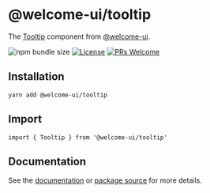 # @welcome-ui/tooltip

The [Tooltip](https://welcome-ui.com/components/tooltip) component from [@welcome-ui](https://welcome-ui.com).

![npm bundle size](https://img.shields.io/bundlephobia/minzip/@welcome-ui/tooltip) [![License](https://img.shields.io/npm/l/welcome-ui.svg)](https://github.com/WTTJ/welcome-ui/tree/main/LICENSE) [![PRs Welcome](https://img.shields.io/badge/PRs-welcome-mediumspringgreen.svg)](ttps://github.com/WTTJ/welcome-ui/tree/main/CONTRIBUTING.mdx)

## Installation

    yarn add @welcome-ui/tooltip

## Import

    import { Tooltip } from '@welcome-ui/tooltip'

## Documentation

See the [documentation](https://welcome-ui.com/components/tooltip) or [package source](https://github.com/WTTJ/welcome-ui/tree/main/packages/Tooltip) for more details.
